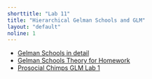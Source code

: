 ```yaml
---
shorttitle: "Lab 11"
title: "Hierarchical Gelman Schools and GLM"
layout: "default"
noline: 1
---
```


- [Gelman Schools in detail](../wiki/gelmanschoolsfulllab.md)
- [Gelman Schools Theory for Homework](../wiki/gelmanschoolstheory.md)
- [Prosocial Chimps GLM Lab 1](../wiki/prosocialchimpslab1.md)
